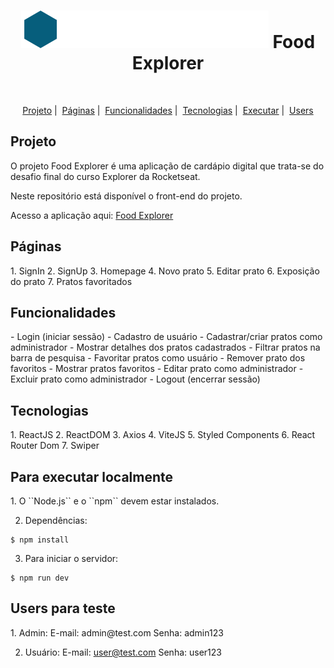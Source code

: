 <h1 align="center" style="text-align: center;">
  <img alt="Logo Food Explorer" src="./src/assets/logo.svg">
  Food Explorer
</h1>
<br/>
<p align="center">
  <a href="#project">Projeto</a>&nbsp;|&nbsp;
  <a href="#pages">Páginas</a>&nbsp;|&nbsp;
  <a href="#features">Funcionalidades</a>&nbsp;|&nbsp;
  <a href="#technologies">Tecnologias</a>&nbsp;|&nbsp;
  <a href="#usage">Executar</a>&nbsp;|&nbsp;
  <a href="#users">Users</a>
</p>

<h2 id="project">Projeto</h2>
<p>O projeto Food Explorer é uma aplicação de cardápio digital que trata-se do desafio final do curso Explorer da Rocketseat.</p>

<p>Neste repositório está disponível o front-end do projeto.</p>

<p> Acesso a aplicação aqui:
  <a href="https://food-explorer-web00.netlify.app/">Food Explorer</a>
</p>

<h2 id="pages">Páginas</h2>
1. SignIn
2. SignUp
3. Homepage
4. Novo prato
5. Editar prato
6. Exposição do prato
7. Pratos favoritados

<h2 id="features">Funcionalidades</h2>
- Login (iniciar sessão)
- Cadastro de usuário
- Cadastrar/criar pratos como administrador
- Mostrar detalhes dos pratos cadastrados
- Filtrar pratos na barra de pesquisa
- Favoritar pratos como usuário
- Remover prato dos favoritos
- Mostrar pratos favoritos
- Editar prato como administrador
- Excluir prato como administrador
- Logout (encerrar sessão)

<h2 id="technologies">Tecnologias</h2>
1. ReactJS
2. ReactDOM
3. Axios
4. ViteJS
5. Styled Components
6. React Router Dom
7. Swiper

<h2 id="usage">Para executar localmente</h2>
1. O ``Node.js`` e o ``npm`` devem estar instalados.

2. Dependências:
```
$ npm install
```

3. Para iniciar o servidor:
```
$ npm run dev
```

<h2 id="users">Users para teste</h2>
1. Admin:
E-mail: admin@test.com
Senha: admin123

2. Usuário:
E-mail: user@test.com
Senha: user123